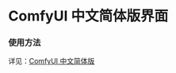 # ComfyUI 中文简体版界面

### 使用方法

详见：[ComfyUI 中文简体版](https://github.com/ZHO-ZHO-ZHO/ComfyUI-ZHO-Chinese.git)
